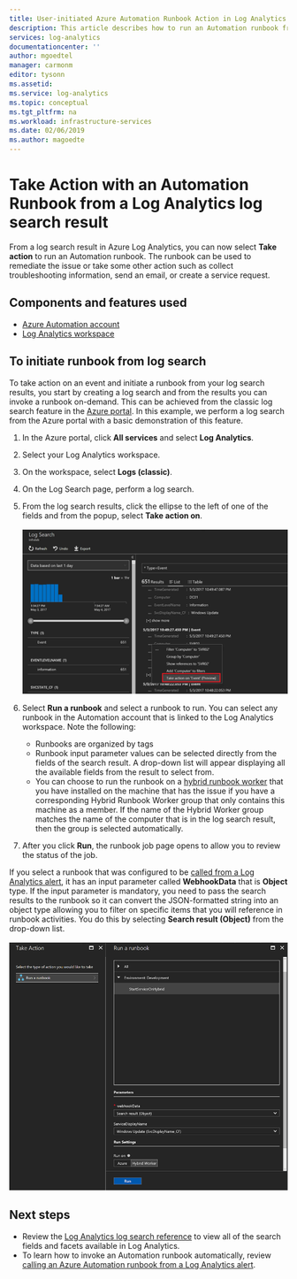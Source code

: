 ```yaml
---
title: User-initiated Azure Automation Runbook Action in Log Analytics  | Microsoft Docs
description: This article describes how to run an Automation runbook from a Log Analytics search result on-demand.
services: log-analytics
documentationcenter: ''
author: mgoedtel
manager: carmonm
editor: tysonn
ms.assetid: 
ms.service: log-analytics
ms.topic: conceptual
ms.tgt_pltfrm: na
ms.workload: infrastructure-services
ms.date: 02/06/2019
ms.author: magoedte
---
```


# Take Action with an Automation Runbook from a Log Analytics log search result

From a log search result in Azure Log Analytics, you can now select **Take action** to run an Automation runbook. The runbook can be used to remediate the issue or take some other action such as collect troubleshooting information, send an email, or create a service request. 

## Components and features used
* [Azure Automation account](../../automation/automation-quickstart-create-account.md)
* [Log Analytics workspace](../../azure-monitor/log-query/log-query-overview.md)

## To initiate runbook from log search

To take action on an event and initiate a runbook from your log search results, you start by creating a log search and from the results you can invoke a runbook on-demand. This can be achieved from the classic log search feature in the [Azure portal](../../azure-monitor/log-query/log-query-overview.md). In this example, we perform a log search from the Azure portal with a basic demonstration of this feature.

1. In the Azure portal, click **All services** and select **Log Analytics**.  
2. Select your Log Analytics workspace.
3. On the workspace, select **Logs (classic)**.  
4. On the Log Search page, perform a log search.  
5. From the log search results, click the ellipse to the left of one of the fields and from the popup, select **Take action on**.<br><br> ![Select Take Action from search result](./media/take-action/log-search-takeaction-menuoption.png) 
6. Select **Run a runbook** and select a runbook to run.  You can select any runbook in the Automation account that is linked to the Log Analytics workspace.  Note the following:

	* Runbooks are organized by tags
	* Runbook input parameter values can be selected directly from the fields of the search result.  A drop-down list will appear displaying all the available fields from the result to select from.  
	* You can choose to run the runbook on a [hybrid runbook worker](../../automation/automation-hybrid-runbook-worker.md) that you have installed on the machine that has the issue if you have a corresponding Hybrid Runbook Worker group that only contains this machine as a member.  If the name of the Hybrid Worker group matches the name of the computer that is in the log search result, then the group is selected automatically.    

6. After you click **Run**, the runbook job page opens to allow you to review the status of the job.   

If you select a runbook that was configured to be [called from a Log Analytics alert](../../automation/automation-create-alert-triggered-runbook.md), it has an input parameter called **WebhookData** that is **Object** type.  If the input parameter is mandatory, you need to pass the search results to the runbook so it can convert the JSON-formatted string into an object type allowing you to filter on specific items that you will reference in runbook activities.  You do this by selecting **Search result (Object)** from the drop-down list.<br><br> ![Select Webhook data object for runbook parameter](media/take-action/select-runbook-and-properties.png)   
    
## Next steps

* Review the [Log Analytics log search reference](../../azure-monitor/log-query/log-query-overview.md) to view all of the search fields and facets available in Log Analytics.
* To learn how to invoke an Automation runbook automatically, review [calling an Azure Automation runbook from a Log Analytics alert](../../automation/automation-create-alert-triggered-runbook.md).  
